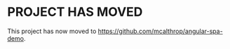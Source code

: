 PROJECT HAS MOVED
====

This project has now moved to https://github.com/mcalthrop/angular-spa-demo.
